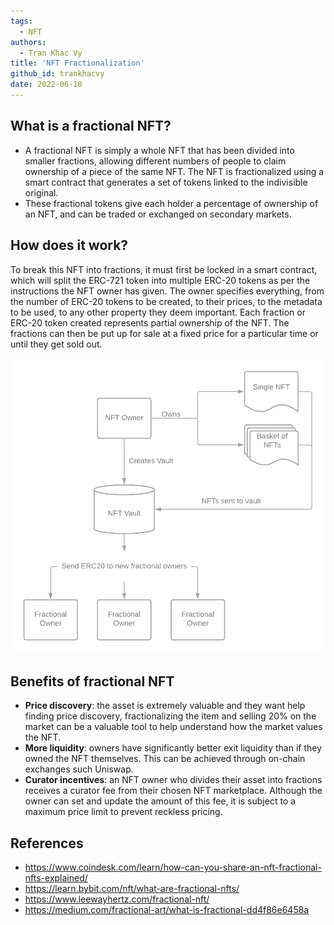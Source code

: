 ```yaml
---
tags:
  - NFT
authors:
  - Tran Khac Vy
title: 'NFT Fractionalization'
github_id: trankhacvy
date: 2022-06-18
---
```


## What is a fractional NFT?

- A fractional NFT is simply a whole NFT that has been divided into smaller fractions, allowing different numbers of people to claim ownership of a piece of the same NFT. The NFT is fractionalized using a smart contract that generates a set of tokens linked to the indivisible original.
- These fractional tokens give each holder a percentage of ownership of an NFT, and can be traded or exchanged on secondary markets.

## How does it work?

To break this NFT into fractions, it must first be locked in a smart contract, which will split the ERC-721 token into multiple ERC-20 tokens as per the instructions the NFT owner has given. The owner specifies everything, from the number of ERC-20 tokens to be created, to their prices, to the metadata to be used, to any other property they deem important. Each fraction or ERC-20 token created represents partial ownership of the NFT. The fractions can then be put up for sale at a fixed price for a particular time or until they get sold out.

![](assets/nft-fractionalization_y8tfcaq.webp)

## Benefits of fractional NFT

- **Price discovery**: the asset is extremely valuable and they want help finding price discovery, fractionalizing the item and selling 20% on the market can be a valuable tool to help understand how the market values the NFT.
- **More liquidity**: owners have significantly better exit liquidity than if they owned the NFT themselves. This can be achieved through on-chain exchanges such Uniswap.
- **Curator incentives**: an NFT owner who divides their asset into fractions receives a curator fee from their chosen NFT marketplace. Although the owner can set and update the amount of this fee, it is subject to a maximum price limit to prevent reckless pricing.

## References

- https://www.coindesk.com/learn/how-can-you-share-an-nft-fractional-nfts-explained/
- https://learn.bybit.com/nft/what-are-fractional-nfts/
- https://www.leewayhertz.com/fractional-nft/
- https://medium.com/fractional-art/what-is-fractional-dd4f86e6458a
